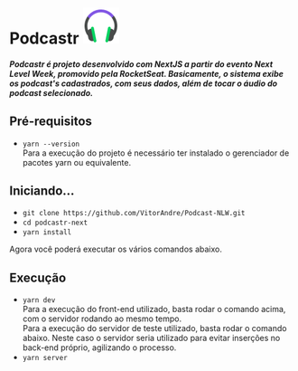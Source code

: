 # Podcastr         ![Logo Podcastr](/podcastr-next/public/favicon.png)

##### Podcastr é projeto desenvolvido com NextJS a partir do evento Next Level Week, promovido pela RocketSeat. Basicamente, o sistema exibe os podcast's cadastrados, com seus dados, além de tocar o áudio do podcast selecionado.

## Pré-requisitos

- `yarn --version`<br>
  Para a execução do projeto é necessário ter instalado o gerenciador de pacotes yarn ou equivalente.
  
## Iniciando...

- `git clone https://github.com/VitorAndre/Podcast-NLW.git`
- `cd podcastr-next`
- `yarn install`

Agora você poderá executar os vários comandos abaixo.

## Execução

- `yarn dev`<br>
  Para a execução do front-end utilizado, basta rodar o comando acima, com o servidor rodando ao mesmo tempo.
  <br>
  Para a execução do servidor de teste utilizado, basta rodar o comando abaixo. Neste caso o servidor seria utilizado para evitar inserções no back-end próprio, agilizando o processo. 
- `yarn server`<br>
